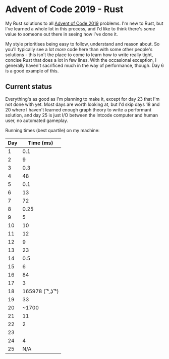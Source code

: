 # Advent of Code 2019 - Rust
My Rust solutions to all [Advent of Code 2019](https://adventofcode.com/2019) problems. I'm new to Rust, but I've learned a whole lot in this process, and I'd like to think there's _some_ value to someone out there in seeing how I've done it.

My style prioritises being easy to follow, understand and reason about.  So you'll typically see a lot _more_ code here than with some other people's solutions - this isn't the place to come to learn how to write really tight, concise Rust that does a lot in few lines.  With the occasional exception, I generally haven't sacrificed much in the way of performance, though. Day 6 is a good example of this.
## Current status
Everything's as good as I'm planning to make it, except for day 23 that I'm not done with yet. Most days are worth looking at, but I'd skip days 18 and 20 where I haven't learned enough graph theory to write a performant solution, and day 25 is just I/O between the Intcode computer and human user, no automated gameplay.

Running times (best quartile) on my machine:

| Day | Time (ms) |
| --- | --------- |
| 1   | 0.1       |
| 2   | 9         |
| 3   | 0.3       |
| 4   | 48        |
| 5   | 0.1       |
| 6   | 13        |
| 7   | 72        |
| 8   | 0.25      |
| 9   | 5         |
| 10  | 10        |
| 11  | 12        |
| 12  | 9         |
| 13  | 23        |
| 14  | 0.5       |
| 15  | 6         |
| 16  | 84        |
| 17  | 3         |
| 18  | 165978 ( ͡° ͜ʖ ͡°) |
| 19  | 33        |
| 20  | ~1700     |
| 21  | 11        |
| 22  | 2         |
| 23  |           |
| 24  | 4         |
| 25  | N/A       |

